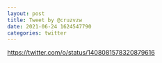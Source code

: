```yaml
--- 
layout: post 
title: Tweet by @cruzvzw 
date: 2021-06-24 1624547790 
categories: twitter 
--- 
```

https://twitter.com/o/status/1408081578320879616